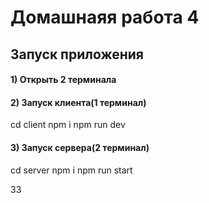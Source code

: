 # Домашнаяя работа 4

## Запуск приложения

#### 1) Открыть 2 терминала

#### 2) Запуск клиента(1 терминал)

cd client
npm i
npm run dev

#### 3) Запуск сервера(2 терминал)

cd server
npm i
npm run start



33

